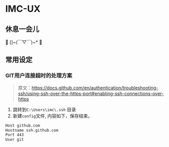 # IMC-UX

##  休息一会儿
🍕 []~(￣▽￣)~* 🍹
##  常用设定
### GIT用户连接超时的处理方案
> 原文：https://docs.github.com/en/authentication/troubleshooting-ssh/using-ssh-over-the-https-port#enabling-ssh-connections-over-https

1. 跳转到`C:\Users\imc\.ssh` 目录
2. 新建`config`文件, 内容如下，保存结束。
```bash
Host github.com
Hostname ssh.github.com
Port 443
User git
```


